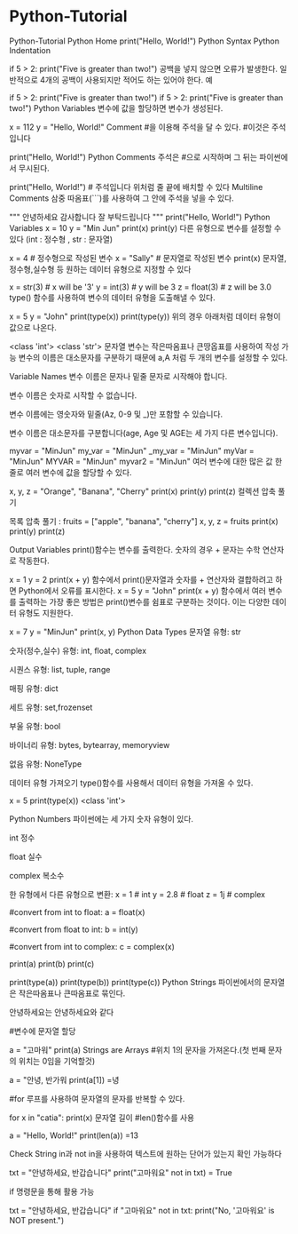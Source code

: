 # Python-Tutorial
Python-Tutorial
Python Home
print("Hello, World!")
Python Syntax
Python Indentation

if 5 > 2:
  print("Five is greater than two!")
공백을 넣지 않으면 오류가 발생한다. 일반적으로 4개의 공백이 사용되지만 적어도 하는 있어야 한다. 예

  if 5 > 2:
 print("Five is greater than two!") 
if 5 > 2:
        print("Five is greater than two!") 
Python Variables 변수에 값을 할당하면 변수가 생성된다.

x = 112
y = "Hello, World!"
Comment #을 이용해 주석을 달 수 있다. #이것은 주석입니다

print("Hello, World!")
Python Comments
주석은 #으로 시작하며 그 뒤는 파이썬에서 무시된다.

print("Hello, World!") # 주석입니다
위처럼 줄 끝에 배치할 수 있다 Multiline Comments 삼중 따옴표(```)를 사용하여 그 안에 주석을 넣을 수 있다.

"""
안녕하세요
감사합니다
잘 부탁드립니다
"""
print("Hello, World!")
Python Variables
x = 10
y = "Min Jun"
print(x)
print(y)
다른 유형으로 변수를 설정할 수 있다 (int : 정수형 , str : 문자열)

x = 4       # 정수형으로 작성된 변수
x = "Sally" # 문자열로 작성된 변수
print(x)
문자열,정수형,실수형 등 원하는 데이터 유형으로 지정할 수 있다

x = str(3)    # x will be '3'
y = int(3)    # y will be 3
z = float(3)  # z will be 3.0
type() 함수를 사용하여 변수의 데이터 유형을 도출해낼 수 있다.

x = 5
y = "John"
print(type(x))
print(type(y))
위의 경우 아래처럼 데이터 유형이 값으로 나온다.

<class 'int'>
<class 'str'>
문자열 변수는 작은따옴표나 큰땅옵표를 사용하여 작성 가능 변수의 이름은 대소문자를 구분하기 때문에 a,A 처럼 두 개의 변수를 설정할 수 있다.

Variable Names
변수 이름은 문자나 밑줄 문자로 시작해야 합니다.

변수 이름은 숫자로 시작할 수 없습니다.

변수 이름에는 영숫자와 밑줄(Az, 0-9 및 _)만 포함할 수 있습니다.

변수 이름은 대소문자를 구분합니다(age, Age 및 AGE는 세 가지 다른 변수입니다).

myvar = "MinJun"
my_var = "MinJun"
_my_var = "MinJun"
myVar = "MinJun"
MYVAR = "MinJun"
myvar2 = "MinJun"
여러 변수에 대한 많은 값 한 줄로 여러 변수에 값을 할당할 수 있다.

x, y, z = "Orange", "Banana", "Cherry"
print(x)
print(y)
print(z)
컬렉션 압축 풀기

목록 압축 풀기 :
fruits = ["apple", "banana", "cherry"]
x, y, z = fruits
print(x)
print(y) print(z)

Output Variables
print()함수는 변수를 출력한다.
숫자의 경우 + 문자는 수학 연산자로 작동한다.

x = 1
y = 2
print(x + y)
함수에서 print()문자열과 숫자를 + 연산자와 결합하려고 하면 Python에서 오류를 표시한다.
x = 5
y = "John"
print(x + y)
함수에서 여러 변수를 출력하는 가장 좋은 방법은 print()변수를 쉼표로 구분하는 것이다. 이는 다양한 데이터 유형도 지원한다.

x = 7
y = "MinJun"
print(x, y)
Python Data Types
문자열 유형: str

숫자(정수,실수) 유형: int, float, complex

시퀀스 유형: list, tuple, range

매핑 유형: dict

세트 유형: set,frozenset

부울 유형: bool

바이너리 유형: bytes, bytearray, memoryview

없음 유형: NoneType

데이터 유형 가져오기
type()함수를 사용해서 데이터 유형을 가져올 수 있다.

x = 5
print(type(x))
<class 'int'>

Python Numbers
파이썬에는 세 가지 숫자 유형이 있다.

int 정수

float 실수

complex 복소수

한 유형에서 다른 유형으로 변환:
x = 1    # int
y = 2.8  # float
z = 1j   # complex

#convert from int to float:
a = float(x)

#convert from float to int:
b = int(y)

#convert from int to complex:
c = complex(x)

print(a)
print(b)
print(c)

print(type(a))
print(type(b))
print(type(c))
Python Strings
파이썬에서의 문자열은 작은따옴표나 큰따옴표로 묶인다.

안녕하세요는 안녕하세요와 같다

#변수에 문자열 할당

a = "고마워"
print(a)
Strings are Arrays
#위치 1의 문자을 가져온다.(첫 번째 문자의 위치는 0임을 기억할것)

a = "안녕, 반가워
print(a[1])
=녕

#for 루프를 사용하여 문자열의 문자를 반복할 수 있다.

for x in "catia":
  print(x)
문자열 길이
#len()함수를 사용

a = "Hello, World!"
print(len(a))
=13

Check String
in과 not in을 사용하여 텍스트에 원하는 단어가 있는지 확인 가능하다

txt = "안녕하세요, 반갑습니다"
print("고마워요" not in txt)
= True

if 명령문을 통해 활용 가능

txt = "안녕하세요, 반갑습니다"
if "고마워요" not in txt:
    print("No, '고마워요' is NOT present.")

